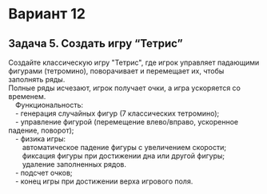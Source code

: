 # Вариант 12 
## Задача 5. Создать игру “Тетрис”
Создайте классическую игру "Тетрис", где игрок управляет падающими фигурами (тетромино), поворачивает и перемещает их, чтобы заполнять ряды.  
Полные ряды исчезают, игрок получает очки, а игра ускоряется со временем.  
&emsp;Функциональность:  
&emsp;- генерация случайных фигур (7 классических тетромино);  
&emsp;- управление фигурой (перемещение влево/вправо, ускоренное падение, поворот);  
&emsp;- физика игры:  
&emsp;&emsp;автоматическое падение фигуры с увеличением скорости;  
&emsp;&emsp;фиксация фигуры при достижении дна или другой фигуры;  
&emsp;&emsp;удаление заполненных рядов.  
&emsp;- подсчет очков;  
&emsp;- конец игры при достижении верха игрового поля.
